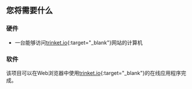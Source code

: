 ## 您将需要什么

### 硬件

+ 一台能够访问[trinket.io](https://trinket.io){:target="_blank"}网站的计算机

### 软件

该项目可以在Web浏览器中使用[trinket.io](https://trinket.io){:target="_blank"}的在线应用程序完成。